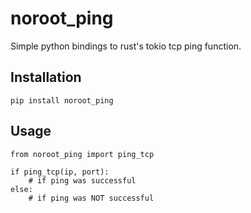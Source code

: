 # noroot_ping
Simple python bindings to rust's tokio tcp ping function.

## Installation
```
pip install noroot_ping
```

## Usage
```
from noroot_ping import ping_tcp

if ping_tcp(ip, port):
    # if ping was successful
else:
    # if ping was NOT successful
```
